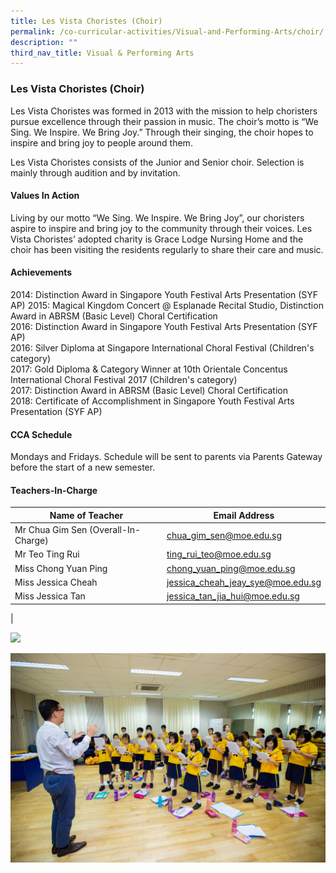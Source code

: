 ```yaml
---
title: Les Vista Choristes (Choir)
permalink: /co-curricular-activities/Visual-and-Performing-Arts/choir/
description: ""
third_nav_title: Visual & Performing Arts
---
```

### Les Vista Choristes (Choir)

Les Vista Choristes was formed in 2013 with the mission to help choristers pursue excellence through their passion in music. The choir’s motto is “We Sing. We Inspire. We Bring Joy.” Through their singing, the choir hopes to inspire and bring joy to people around them.

Les Vista Choristes consists of the Junior and Senior choir. Selection is mainly through audition and by invitation.

#### Values In Action
Living by our motto “We Sing. We Inspire. We Bring Joy”, our choristers aspire to inspire and bring joy to the community through their voices. Les Vista Choristes’ adopted charity is Grace Lodge Nursing Home and the choir has been visiting the residents regularly to share their care and music.

#### Achievements
2014: Distinction Award in Singapore Youth Festival Arts Presentation (SYF AP) 
2015: Magical Kingdom Concert @ Esplanade Recital Studio, Distinction Award in ABRSM (Basic Level) Choral Certification <br>
2016: Distinction Award in Singapore Youth Festival Arts Presentation (SYF AP) <br>
2016: Silver Diploma at Singapore International Choral Festival (Children's category) <br>
2017: Gold Diploma & Category Winner at 10th Orientale Concentus International Choral Festival 2017 (Children's category) <br>
2017: Distinction Award in ABRSM (Basic Level) Choral Certification <br>
2018: Certificate of Accomplishment in Singapore Youth Festival Arts Presentation (SYF AP)

#### CCA Schedule
Mondays and Fridays. Schedule will be sent to parents via Parents Gateway before the start of a new semester.

#### Teachers-In-Charge

| Name of Teacher | Email Address |
|---|---|
| Mr Chua Gim Sen (Overall-In-Charge) | [chua_gim_sen@moe.edu.sg](mailto:chua_gim_sen@moe.edu.sg) |
| Mr Teo Ting Rui | [ting_rui_teo@moe.edu.sg](mailto:ting_rui_teo@moe.edu.sg) |
| Miss Chong Yuan Ping | [chong_yuan_ping@moe.edu.sg](mailto:chong_yuan_ping@moe.edu.sg) |
| Miss Jessica Cheah | [jessica_cheah_jeay_sye@moe.edu.sg](mailto:jessica_cheah_jeay_sye@moe.edu.sg) |
| Miss Jessica Tan  | [jessica_tan_jia_hui@moe.edu.sg](mailto:jessica_tan_jia_hui@moe.edu.sg)  |
|

![](/images/CCA/PAVA/choir1.jpg)

![](/images/choir%202.jpg)
